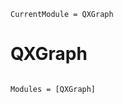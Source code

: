 ```@meta
CurrentModule = QXGraph
```

# QXGraph

```@index
```

```@autodocs
Modules = [QXGraph]
```
